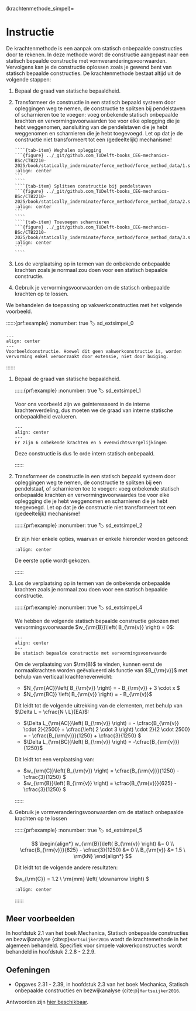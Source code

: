 (krachtenmethode_simpel)=
# Instructie

De krachtenmethode is een aanpak om statisch onbepaalde constructies door te rekenen. In deze methode wordt de constructie aangepast naar een statisch bepaalde constructie met vormveranderingsvoorwaarden. Vervolgens kan je de constructie oplossen zoals je gewend bent van statisch bepaalde constructies. De krachtenmethode bestaat altijd uit de volgende stappen:

1. Bepaal de graad van statische bepaaldheid.
2. Transformeer de constructie in een statisch bepaald systeem door opleggingen weg te nemen, de constructie te splitsen bij pendelstaven of scharnieren toe te voegen: voeg onbekende statisch onbepaalde krachten en vervormingsvoorwaarden toe voor elke oplegging die je hebt weggenomen, aansluiting van de pendelstaven die je hebt weggenomen en scharnieren die je hebt toegevoegd. Let op dat je de constructie niet transformeert tot een (gedeeltelijk) mechanisme!

    `````{tab-set}
    ````{tab-item} Weghalen oplegging
    ```{figure} ../_git/github.com_TUDelft-books_CEG-mechanics-BSc/CTB2210-2025/book/statically_inderminate/force_method/force_method_data/1.svg
    :align: center
    ```
    ````
    ````{tab-item} Splitsen constructie bij pendelstaven
    ```{figure} ../_git/github.com_TUDelft-books_CEG-mechanics-BSc/CTB2210-2025/book/statically_inderminate/force_method/force_method_data/2.svg
    :align: center
    ```
    ````
    ````{tab-item} Toevoegen scharnieren
    ```{figure} ../_git/github.com_TUDelft-books_CEG-mechanics-BSc/CTB2210-2025/book/statically_inderminate/force_method/force_method_data/3.svg
    :align: center
    ```
    ````
    `````

3. Los de verplaatsing op in termen van de onbekende onbepaalde krachten zoals je normaal zou doen voor een statisch bepaalde constructie.
4. Gebruik je vervormingsvoorwaarden om de statisch onbepaalde krachten op te lossen.

We behandelen de toepassing op vakwerkconstructies met het volgende voorbeeld.

::::::{prf:example}
:nonumber: true
:label: sd_extsimpel_0

```{figure} ./theorie_data/constructie.svg
---
align: center
---
Voorbeeldconstructie. Hoewel dit geen vakwerkconstructie is, worden vervorming enkel veroorzaakt door extensie, niet door buiging.
```

::::::

1. Bepaal de graad van statische bepaaldheid.

    ::::::{prf:example}
    :nonumber: true
    :label: sd_extsimpel_1

    Voor ons voorbeeld zijn we geïnteresseerd in de interne krachtenverdeling, dus moeten we de graad van interne statische onbepaaldheid evalueren.

    ```{figure} ./theorie_data/statisch_onbepaaldheid.svg
    ---
    align: center
    ---
    Er zijn 6 onbekende krachten en 5 evenwichtsvergelijkingen
    ```

    Deze constructie is dus 1e orde intern statisch onbepaald.

    ::::::

2. Transformeer de constructie in een statisch bepaald systeem door opleggingen weg te nemen, de constructie te splitsen bij een pendelstaaf, of scharnieren toe te voegen: voeg onbekende statisch onbepaalde krachten en vervormingsvoorwaardes toe voor elke opleggging die je hebt weggenomen en scharnieren die je hebt toegevoegd. Let op dat je de constructie niet transformeert tot een (gedeeltelijk) mechanisme!

    ::::::{prf:example}
    :nonumber: true
    :label: sd_extsimpel_2

    Er zijn hier enkele opties, waarvan er enkele hieronder worden getoond:

    ```{figure} ./theorie_data/options.svg
    :align: center
    ```

    De eerste optie wordt gekozen.

    ::::::

3. Los de verplaatsing op in termen van de onbekende onbepaalde krachten zoals je normaal zou doen voor een statisch bepaalde constructie.

    ::::::{prf:example}
    :nonumber: true
    :label: sd_extsimpel_4

    We hebben de volgende statisch bepaalde constructie gekozen met vervormingsvoorwaarde $w_{\rm{B}}\left( B_{\rm{v}} \right) = 0$:

    ```{figure} ./theorie_data/SB-systeem.svg
    ---
    align: center
    ---
    De statisch bepaalde constructie met vervormingsvoorwaarde
    ```

    Om de verplaatsing van $\rm{B}$ te vinden, kunnen eerst de normaalkrachten worden geëvalueerd als functie van $B_{\rm{v}}$ met behulp van verticaal krachtenevenwicht:

    - $N_{\rm{AC}}\left( B_{\rm{v}} \right) = - B_{\rm{v}} + 3 \cdot x $
    - $N_{\rm{BC}} \left( B_{\rm{v}} \right) = - B_{\rm{v}}$

    Dit leidt tot de volgende uitrekking van de elementen, met behulp van $\Delta L = \cfrac{N \ L}{EA}$:

    - $\Delta L_{\rm{AC}}\left( B_{\rm{v}} \right) = - \cfrac{B_{\rm{v}} \cdot 2}{2500} + \cfrac{\left( 2 \cdot 3 \right) \cdot 2}{2 \cdot 2500} = - \cfrac{B_{\rm{v}}}{1250} + \cfrac{3}{1250} $
    - $\Delta L_{\rm{BC}}\left( B_{\rm{v}} \right) = -\cfrac{B_{\rm{v}}}{1250}$

    Dit leidt tot een verplaatsing van:

    - $w_{\rm{C}}\left( B_{\rm{v}} \right) = \cfrac{B_{\rm{v}}}{1250} - \cfrac{3}{1250}  $
    - $w_{\rm{B}}\left( B_{\rm{v}} \right) = \cfrac{B_{\rm{v}}}{625} - \cfrac{3}{1250} $

    ::::::

4. Gebruik je vormveranderingsvoorwaarden om de statisch onbepaalde krachten op te lossen

    ::::::{prf:example}
    :nonumber: true
    :label: sd_extsimpel_5

    $$
    \begin{align*}
    w_{\rm{B}}\left( B_{\rm{v}} \right) &= 0 \\
    \cfrac{B_{\rm{v}}}{625} - \cfrac{3}{1250} &= 0 \\
    B_{\rm{v}} &= 1.5 \ \rm{kN}
    \end{align*}
    $$

    Dit leidt tot de volgende andere resultaten:

    $w_{\rm{C}} = 1.2 \ \rm{mm} \left( \downarrow \right) $

    ```{figure} ./theorie_data/Nlijn.svg
    :align: center
    ```

    ::::::

## Meer voorbeelden

In hoofdstuk 2.1 van het boek Mechanica, Statisch onbepaalde constructies en bezwijkanalyse {cite:p}`Hartsuijker2016` wordt de krachtemethode in het algemeen behandeld. Specifiek voor simpele vakwerkconstructies wordt behandeld in hoofdstuk 2.2.8 - 2.2.9.

## Oefeningen
- Opgaves 2.31 - 2.39, in hoofdstuk 2.3 van het boek Mechanica, Statisch onbepaalde constructies en bezwijkanalyse {cite:p}`Hartsuijker2016`.

Antwoorden zijn [hier beschikbaar](https://icozct.tudelft.nl/TUD_CT/boekantwoorden/vol3/Chapter1-2/).